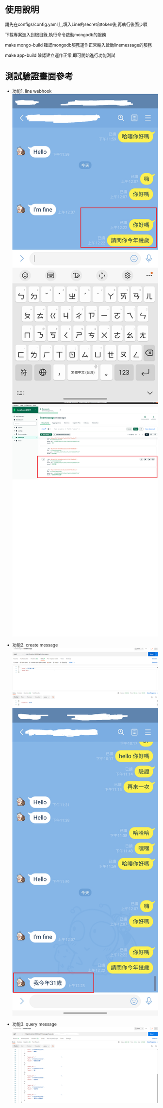 # 使用說明
請先在configs/config.yaml上,填入Line的secret和token後,再執行後面步驟

下載專案進入到根目錄,執行命令啟動mongodb的服務

make mongo-build
確認mongodb服務運作正常輸入啟動linemessage的服務

make app-build
確認建立運作正常,即可開始進行功能測試

# 測試驗證畫面參考
* 功能1. line webhook
![image](images/webhook_phone_send.png)
![image](images/webhook_app_received.png)

* 功能2. create message
![image](images/post_sendmessage_api.png)
![image](images/phone_received_message.png)

* 功能3. query message
![image](images/get_user_message.png)